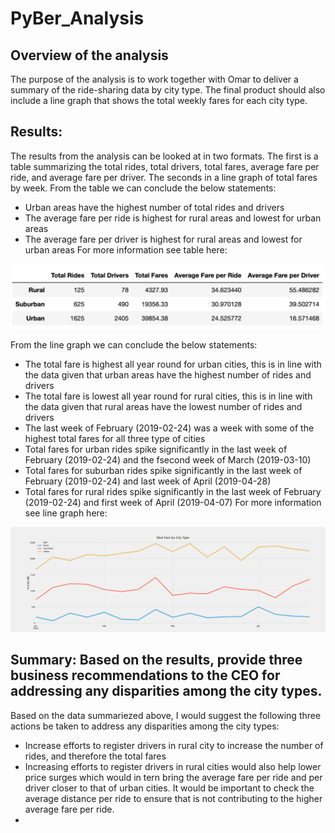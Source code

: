 # PyBer_Analysis

## Overview of the analysis
The purpose of the analysis is to work together with Omar to deliver a summary of the ride-sharing data by city type. The final product should also include a line graph that shows the total weekly fares for each city type. 

## Results:
The results from the analysis can be looked at in two formats. The first is a table summarizing the total rides, total drivers, total fares, average fare per ride, and average fare per driver. The seconds in a line graph of total fares by week. 
From the table we can conclude the below statements:
- Urban areas have the highest number of total rides and drivers
- The average fare per ride is highest for rural areas and lowest for urban areas
- The average fare per driver is highest for rural areas and lowest for urban areas
For more information see table here: 

![PyBer Summary](https://github.com/andreabassetti/PyBer_Analysis/blob/main/analysis/Pyber%20Summary.png)


From the line graph we can conclude the below statements:
 - The total fare is highest all year round for urban cities, this is in line with the data given that urban areas have the highest number of rides and drivers
 - The total fare is lowest all year round for rural cities, this is in line with the data given that rural areas have the lowest number of rides and drivers
 - The last week of February (2019-02-24) was a week with some of the highest total fares for all three type of cities
 - Total fares for urban rides spike significantly in the last week of February (2019-02-24) and the fsecond week of March (2019-03-10)
 - Total fares for suburban rides spike significantly in the last week of February (2019-02-24) and last week of April (2019-04-28)
 - Total fares for rural rides spike significantly in the last week of February (2019-02-24) and  first week of April (2019-04-07)
For more information see line graph here: 

![Pyber_fare_summary](https://github.com/andreabassetti/PyBer_Analysis/blob/main/analysis/PyBer_fare_summary.png)


## Summary: Based on the results, provide three business recommendations to the CEO for addressing any disparities among the city types.
Based on the data summariezed above, I would suggest the following three actions be taken to address any disparities among the city types:
- Increase efforts to register drivers in rural city to increase the number of rides, and therefore the total fares 
- Increasing efforts to register drivers in rural cities would also help lower price surges which would in tern bring the average fare per ride and per driver closer to that of urban cities. It would be important to check the average distance per ride to ensure that is not contributing to the higher average fare per ride. 
- 
